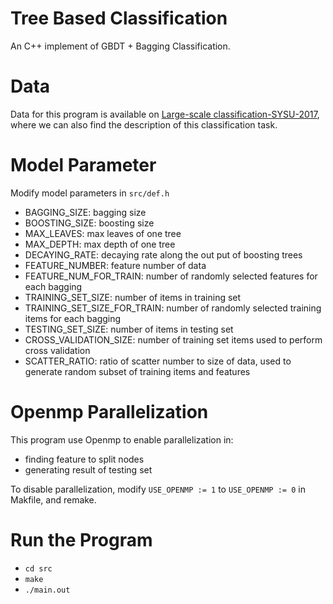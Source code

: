 # Tree Based Classification
An C++ implement of GBDT + Bagging Classification.  

# Data
Data for this program is available on [Large-scale classification-SYSU-2017](https://inclass.kaggle.com/c/large-scale-classification-sysu-2017), where we can also find the description of this classification task.

# Model Parameter
Modify model parameters in `src/def.h`  

  * BAGGING_SIZE: bagging size
  * BOOSTING_SIZE: boosting size
  * MAX_LEAVES: max leaves of one tree
  * MAX_DEPTH: max depth of one tree
  * DECAYING_RATE: decaying rate along the out put of boosting trees
  * FEATURE_NUMBER: feature number of data
  * FEATURE_NUM_FOR_TRAIN: number of randomly selected features for each bagging
  * TRAINING_SET_SIZE: number of items in training set
  * TRAINING_SET_SIZE_FOR_TRAIN: number of randomly selected training items for each bagging
  * TESTING_SET_SIZE: number of items in testing set
  * CROSS_VALIDATION_SIZE: number of training set items used to perform cross validation
  * SCATTER_RATIO: ratio of scatter number to size of data, used to generate random subset of training items and features

# Openmp Parallelization
This program use Openmp to enable parallelization in:  

  * finding feature to split nodes
  * generating result of testing set

To disable parallelization, modify `USE_OPENMP := 1` to `USE_OPENMP := 0` in Makfile, and remake.

# Run the Program

  * `cd src`
  * `make`
  * `./main.out`